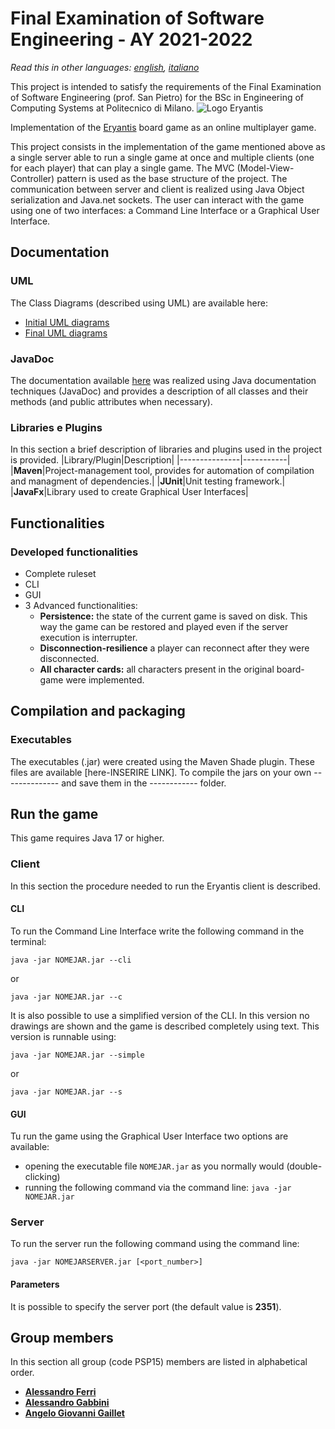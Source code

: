 
# Final Examination of Software Engineering - AY 2021-2022
*Read this in other languages: [english](https://github.com/FerriAlessandro/ing-sw-2022-Ferri-Gabbini-Gaillet/blob/main/README.md), [italiano](https://github.com/FerriAlessandro/ing-sw-2022-Ferri-Gabbini-Gaillet/blob/main/README.it.md)*

This project is intended to satisfy the requirements of the Final Examination of Software Engineering (prof. San Pietro) for the BSc in Engineering of Computing Systems at Politecnico di Milano.
![Logo Eryantis](src/main/resources/images/LogoPNG.png)

Implementation of the [Eryantis](https://www.craniocreations.it/prodotto/eriantys/) board game as an online multiplayer game.

This project consists in the implementation of the game mentioned above as a single server able to run a single game at once and multiple clients (one for each player) that can play a single game. The MVC (Model-View-Controller) pattern is used as the base structure of the project. The communication between server and client is realized using Java Object serialization and Java.net sockets. The user can interact with the game using one of two interfaces: a Command Line Interface or a Graphical User Interface.

## Documentation

### UML
The Class Diagrams (described using UML) are available here:
- [Initial UML diagrams](https://github.com/FerriAlessandro/ing-sw-2022-Ferri-Gabbini-Gaillet/tree/main/deliveries/uml_diagrams/initial)
- [Final UML diagrams](https://github.com/FerriAlessandro/ing-sw-2022-Ferri-Gabbini-Gaillet/tree/main/deliveries/uml_diagrams/final)

### JavaDoc
The documentation available [here](https://github.com/FerriAlessandro/ing-sw-2022-Ferri-Gabbini-Gaillet/tree/main/deliveries/javadoc)  was realized using Java documentation techniques (JavaDoc) and provides a description of all classes and their methods (and public attributes when necessary). 

### Libraries e Plugins
In this section a brief description of libraries and plugins used in the project is provided.
|Library/Plugin|Description|
|---------------|-----------|
|__Maven__|Project-management tool, provides for automation of compilation and managment of dependencies.|
|__JUnit__|Unit testing framework.|
|__JavaFx__|Library used to create Graphical User Interfaces|


## Functionalities
### Developed functionalities
- Complete ruleset
- CLI
- GUI
- 3 Advanced functionalities:
    - __Persistence:__ the state of the current game is saved on disk. This way the game can be restored and played even if the server execution is interrupter.
    - __Disconnection-resilience__ a player can reconnect after they were disconnected.
    - __All character cards:__ all characters present in the original board-game were implemented.


## Compilation and packaging
### Executables
The executables (.jar) were created using the Maven Shade plugin. These files are available [here-INSERIRE LINK].
To compile the jars on your own -------------- and save them in the ------------ folder.

## Run the game
This game requires Java 17 or higher.

### Client
In this section the procedure needed to run the Eryantis client is described.

#### CLI
To run the Command Line Interface write the following command in the terminal:
```
java -jar NOMEJAR.jar --cli
```
or
```
java -jar NOMEJAR.jar --c
```
It is also possible to use a simplified version of the CLI. In this version no drawings are shown and the game is described completely using text. This version is runnable using:
```
java -jar NOMEJAR.jar --simple
```
or
```
java -jar NOMEJAR.jar --s
```
#### GUI
Tu run the game using the Graphical User Interface two options are available:
- opening the executable file ```NOMEJAR.jar``` as you normally would (double-clicking) 
- running the following command via the command line: ```java -jar NOMEJAR.jar```

### Server
To run the server run the following command using the command line:
```
java -jar NOMEJARSERVER.jar [<port_number>]
```
#### Parameters
It is possible to specify the server port (the default value is __2351__).

## Group members
In this section all group (code PSP15) members are listed in alphabetical order.
- [__Alessandro Ferri__](https://github.com/FerriAlessandro)
- [__Alessandro Gabbini__](https://github.com/alessandroGabbini)
- [__Angelo Giovanni Gaillet__](https://github.com/aggaillet)
